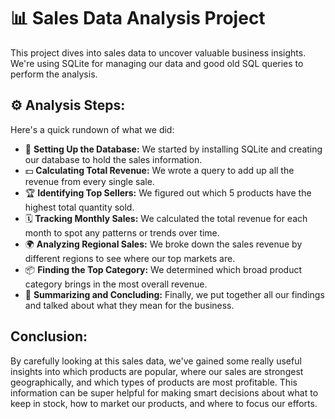 # 📊 **Sales Data Analysis Project** 

This project dives into sales data to uncover valuable business insights. We're using SQLite for managing our data and good old SQL queries to perform the analysis.

## ⚙️ **Analysis Steps:**

Here's a quick rundown of what we did:

* 💾 **Setting Up the Database:** We started by installing SQLite and creating our database to hold the sales information.
* 💵 **Calculating Total Revenue:** We wrote a query to add up all the revenue from every single sale.
* 🏆 **Identifying Top Sellers:** We figured out which 5 products have the highest total quantity sold.
* 🗓️ **Tracking Monthly Sales:** We calculated the total revenue for each month to spot any patterns or trends over time.
* 🌍 **Analyzing Regional Sales:** We broke down the sales revenue by different regions to see where our top markets are.
* 📦 **Finding the Top Category:** We determined which broad product category brings in the most overall revenue.
* 📝 **Summarizing and Concluding:** Finally, we put together all our findings and talked about what they mean for the business.

## **Conclusion:**

By carefully looking at this sales data, we've gained some really useful insights into which products are popular, where our sales are strongest geographically, and which types of products are most profitable. This information can be super helpful for making smart decisions about what to keep in stock, how to market our products, and where to focus our efforts.
